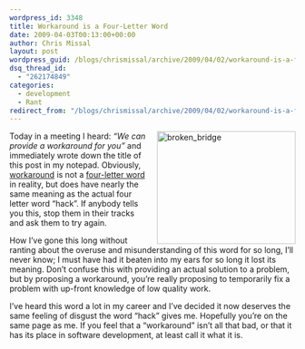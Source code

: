```yaml
---
wordpress_id: 3348
title: Workaround is a Four-Letter Word
date: 2009-04-03T00:13:00+00:00
author: Chris Missal
layout: post
wordpress_guid: /blogs/chrismissal/archive/2009/04/02/workaround-is-a-four-letter-word.aspx
dsq_thread_id:
  - "262174849"
categories:
  - development
  - Rant
redirect_from: "/blogs/chrismissal/archive/2009/04/02/workaround-is-a-four-letter-word.aspx/"
---
```

[<img style="border-top-width: 0px;border-left-width: 0px;border-bottom-width: 0px;margin: 0px 0px 0px 15px;border-right-width: 0px" alt="broken_bridge" src="//lostechies.com/chrismissal/files/2011/03/broken_bridge_thumb_5D3AA847.jpg" width="244" align="right" border="0" height="199" />](//lostechies.com/chrismissal/files/2011/03/broken_bridge_0B256A4F.jpg) 

Today in a meeting I heard: _&ldquo;We can provide a workaround for you&rdquo;_ and immediately wrote down the title of this post in my notepad. Obviously, <a title="Workaround From Wikipedia, the free encyclopedia" href="http://en.wikipedia.org/wiki/Workaround" target="_blank">workaround</a> is not a <a title="Four-letter word From Wikipedia, the free encyclopedia" href="http://en.wikipedia.org/wiki/Four-letter_word" target="_blank">four-letter word</a> in reality, but does have nearly the same meaning as the actual four letter word &ldquo;hack&rdquo;. If anybody tells you this, stop them in their tracks and ask them to try again.

How I&rsquo;ve gone this long without ranting about the overuse and misunderstanding of this word for so long, I&rsquo;ll never know; I must have had it beaten into my ears for so long it lost its meaning. Don&rsquo;t confuse this with providing an actual solution to a problem, but by proposing a workaround, you&rsquo;re really proposing to temporarily fix a problem with up-front knowledge of low quality work.

I&rsquo;ve heard this word a lot in my career and I&rsquo;ve decided it now deserves the same feeling of disgust the word &ldquo;hack&rdquo; gives me. Hopefully you&rsquo;re on the same page as me. If you feel that a &ldquo;workaround&rdquo; isn&rsquo;t all that bad, or that it has its place in software development, at least call it what it is.